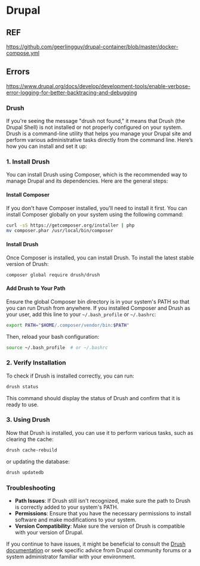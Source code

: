 # Drupal

## REF
https://github.com/geerlingguy/drupal-container/blob/master/docker-compose.yml

## Errors
https://www.drupal.org/docs/develop/development-tools/enable-verbose-error-logging-for-better-backtracing-and-debugging


### Drush
If you're seeing the message "drush not found," it means that Drush (the Drupal Shell) is not installed or not properly configured on your system. Drush is a command-line utility that helps you manage your Drupal site and perform various administrative tasks directly from the command line. Here’s how you can install and set it up:

### 1. Install Drush

You can install Drush using Composer, which is the recommended way to manage Drupal and its dependencies. Here are the general steps:

#### Install Composer
If you don't have Composer installed, you'll need to install it first. You can install Composer globally on your system using the following command:

```bash
curl -sS https://getcomposer.org/installer | php
mv composer.phar /usr/local/bin/composer
```

#### Install Drush
Once Composer is installed, you can install Drush. To install the latest stable version of Drush:

```bash
composer global require drush/drush
```

#### Add Drush to Your Path
Ensure the global Composer bin directory is in your system's PATH so that you can run Drush from anywhere. If you installed Composer and Drush as your user, add this line to your `~/.bash_profile` or `~/.bashrc`:

```bash
export PATH="$HOME/.composer/vendor/bin:$PATH"
```

Then, reload your bash configuration:

```bash
source ~/.bash_profile  # or ~/.bashrc
```

### 2. Verify Installation
To check if Drush is installed correctly, you can run:

```bash
drush status
```

This command should display the status of Drush and confirm that it is ready to use.

### 3. Using Drush
Now that Drush is installed, you can use it to perform various tasks, such as clearing the cache:

```bash
drush cache-rebuild
```

or updating the database:

```bash
drush updatedb
```

### Troubleshooting
- **Path Issues**: If Drush still isn't recognized, make sure the path to Drush is correctly added to your system's PATH.
- **Permissions**: Ensure that you have the necessary permissions to install software and make modifications to your system.
- **Version Compatibility**: Make sure the version of Drush is compatible with your version of Drupal.

If you continue to have issues, it might be beneficial to consult the [Drush documentation](https://www.drush.org/latest/) or seek specific advice from Drupal community forums or a system administrator familiar with your environment.
